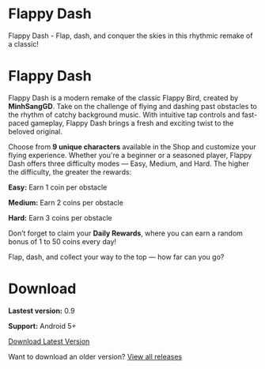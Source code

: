 # Flappy Dash
Flappy Dash - Flap, dash, and conquer the skies in this rhythmic remake of a classic!

# Flappy Dash

Flappy Dash is a modern remake of the classic Flappy Bird, created by **MinhSangGD**. Take on the challenge of flying and dashing past obstacles to the rhythm of catchy background music. With intuitive tap controls and fast-paced gameplay, Flappy Dash brings a fresh and exciting twist to the beloved original.

Choose from **9 unique characters** available in the Shop and customize your flying experience. Whether you're a beginner or a seasoned player, Flappy Dash offers three difficulty modes — Easy, Medium, and Hard. The higher the difficulty, the greater the rewards:

**Easy:** Earn 1 coin per obstacle

**Medium:** Earn 2 coins per obstacle

**Hard:** Earn 3 coins per obstacle


Don’t forget to claim your **Daily Rewards**, where you can earn a random bonus of 1 to 50 coins every day!

Flap, dash, and collect your way to the top — how far can you go?

# Download

**Lastest version:** 0.9

**Support:** Android 5+

[Download Latest Version](<https://example.com>)

Want to download an older version? [View all releases](<https://github.com>)
